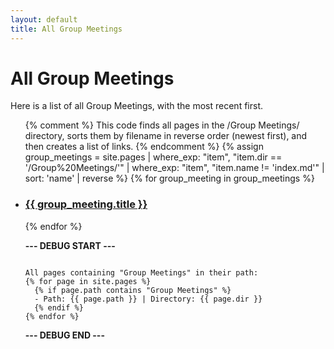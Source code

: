 ```yaml
---
layout: default
title: All Group Meetings
---
```


# All Group Meetings

Here is a list of all Group Meetings, with the most recent first.

<ul>
  {% comment %}
    This code finds all pages in the /Group Meetings/ directory,
    sorts them by filename in reverse order (newest first),
    and then creates a list of links.
  {% endcomment %}
  {% assign group_meetings = site.pages | where_exp: "item", "item.dir == '/Group%20Meetings/'" | where_exp: "item", "item.name != 'index.md'" | sort: 'name' | reverse %}
  {% for group_meeting in group_meetings %}
    <li>
      <h3><a href="{{ group_meeting.url | relative_url }}">{{ group_meeting.title }}</a></h3>
    </li>
  {% endfor %}
<p><strong>--- DEBUG START ---</strong></p>
<pre><code>
All pages containing "Group Meetings" in their path:
{% for page in site.pages %}
  {% if page.path contains "Group Meetings" %}
  - Path: {{ page.path }} | Directory: {{ page.dir }}
  {% endif %}
{% endfor %}
</code></pre>
<p><strong>--- DEBUG END ---</strong></p>
</ul>
